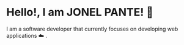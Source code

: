 # Hello!, I am JONEL PANTE! :metal:

I am a software developer that currently focuses on developing web applications :cloud: . 
